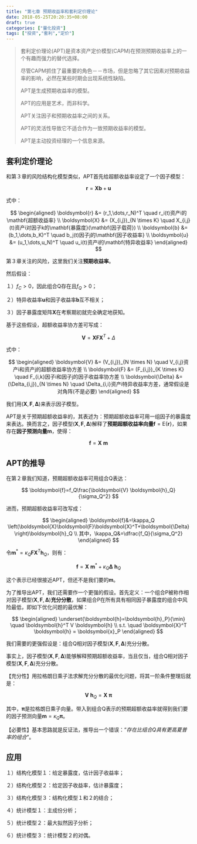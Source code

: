 ```yaml
---
title: "第七章 预期收益率和套利定价理论"
date: 2018-05-25T20:20:35+08:00
draft: true
categories: ["量化投资"]
tags: ["投资","套利","定价"]
---
```



> 套利定价理论\(APT\)是资本资产定价模型\(CAPM\)在预测预期收益率上的一个有趣而强力的替代选择。
>
> 尽管CAPM抓住了最重要的角色－－市场，但是忽略了其它因素对预期收益率的影响，必然在某些时期会出现系统性缺陷。
>
> APT是生成预期收益率的模型。
>
> APT的应用是艺术，而非科学。
>
> APT关注因子和预期收益率之间的关系。
>
> APT的灵活性导致它不适合作为一致预期收益率的模型。
>
> APT是主动投资经理的一个信息来源。

<!--more-->

## 套利定价理论

和第３章的风险结构化模型类似，APT首先给超额收益率设定了一个因子模型：

$$
\boldsymbol{r} = \boldsymbol{X} \boldsymbol{b} + \boldsymbol{u} 
$$

式中： 

$$
\begin{aligned}
\boldsymbol{r} &= (r_1,\dots,r_N)^T \quad r_i(t)资产i的\mathbf{超额收益率} \\
\boldsymbol{X} &= (X_{i,j})_{N \times K} \quad X_{i,j}(t)资产i对因子k的\mathbf{暴露度}(\mathbf{因子载荷}) \\
\boldsymbol{b} &= (b_1,\dots,b_K)^T \quad b_j(t)因子j的\mathbf{因子收益率} \\
\boldsymbol{u} &= (u_1,\dots,u_N)^T \quad u_i(t)资产i的\mathbf{特异收益率}
\end{aligned}
$$

第３章关注的风险，这里我们关注**预期收益率**。

然后假设：

１）$f_C>0$，因此组合Q存在且$f_Q>0$；

２）特异收益率$\boldsymbol{u}$和因子收益率$\boldsymbol{b}$互不相关；

３）因子暴露度矩阵$\boldsymbol{X}$在考察期初就完全确定地获知。

基于这些假设，超额收益率协方差可写成：

$$
 \boldsymbol{V} = \boldsymbol{X} \boldsymbol{F} \boldsymbol{X}^T + \Delta 
$$

式中：

$$
\begin{aligned}
\boldsymbol{V} &= (V_{i,j})_{N \times N} \quad V_{i,j}资产i和资产j的超额收益率协方差 \\
\boldsymbol{F} &= (F_{i,j})_{K \times K} \quad F_{i,k}因子i和因子j的因子收益率协方差 \\
\boldsymbol{\Delta} &= (\Delta_{i,j})_{N \times N} \quad \Delta_{i,i}资产i特异收益率方差，通常假设是对角阵(不是必要)
\end{aligned}
$$

我们用$(\boldsymbol{X},\boldsymbol{F},\boldsymbol{\Delta})$来表示因子模型。

APT是关于预期超额收益率的，其表述为：预期超额收益率可用一组因子的暴露度来表达。换而言之，因子模型$(\boldsymbol{X},\boldsymbol{F},\boldsymbol{\Delta})$解释了**预期超额收益率向量**$\boldsymbol{f}=\mathrm{E}\{\boldsymbol{r}\}$，如果存在**因子预测向量**$\boldsymbol{m}$，使得：

$$
\boldsymbol{f}=\boldsymbol{X}\ \boldsymbol{m}
$$

## APT的推导

在第２章我们知道，预期超额收益率可用组合Q表达：

$$
\boldsymbol{f}=f_Q\frac{\boldsymbol{V} \boldsymbol{h}_Q}{\sigma_Q^2}
$$

进而，预期超额收益率可改写成：

$$
\begin{aligned}
\boldsymbol{f}&=\kappa_Q \left(\boldsymbol{X}\boldsymbol{F}\boldsymbol{X}^T+\boldsymbol{\Delta} \right)\boldsymbol{h}_Q \\
其中，\kappa_Q&=\dfrac{f_Q}{\sigma_Q^2}
\end{aligned}
$$

令$\boldsymbol{m}^*=\kappa_Q \boldsymbol{F}\boldsymbol{X}^T\boldsymbol{h}_Q$，则有：

$$
\boldsymbol{f}=\boldsymbol{X}\ \boldsymbol{m}^*+\kappa_Q \boldsymbol{\Delta}\ \boldsymbol{h}_Q
$$

这个表示已经很接近APT，但还不是我们要的$\boldsymbol{m}$。

为了推导出APT，我们还需要作一个更强的假设。首先定义：一个组合P被称作相对因子模型$(\boldsymbol{X},\boldsymbol{F},\boldsymbol{\Delta})$**充分分散**，如果组合P在所有具有相同因子暴露度的组合中风险最低，即如下优化问题的最优解：

$$
\begin{aligned}
\underset{\boldsymbol{h}=\boldsymbol{h}_P}{\min} \quad \boldsymbol{h}^T V \boldsymbol{h} \\
s.t. \quad \boldsymbol{X}^T \boldsymbol{h} = \boldsymbol{x}_P
\end{aligned}
$$

我们需要的更强假设是：组合Q相对因子模型$(\boldsymbol{X},\boldsymbol{F},\boldsymbol{\Delta})$充分分散。

事实上，因子模型$(\boldsymbol{X},\boldsymbol{F},\boldsymbol{\Delta})$能够解释预期超额收益率，当且仅当，组合Q相对因子模型$(\boldsymbol{X},\boldsymbol{F},\boldsymbol{\Delta})$充分分散。

【充分性】用拉格朗日乘子法求解充分分散的最优化问题，将其一阶条件整理后就是：

$$
\boldsymbol{V}\ \boldsymbol{h}_Q=\boldsymbol{X}\ \boldsymbol{\pi}
$$

其中，$\boldsymbol{\pi}$是拉格朗日乘子向量。带入到组合Q表示的预期超额收益率就得到我们要的因子预测向量$\boldsymbol{m}=\kappa_Q \boldsymbol{\pi}$。

【必要性】基本思路就是反证法，推导出一个错误：“_存在比组合Q具有更高夏普率的组合_”。

## 应用

１）结构化模型１：给定暴露度，估计因子收益率；

２）结构化模型２：给定因子收益率，估计暴露度；

３）结构化模型３：结构化模型１和２的结合；

４）统计模型１：主成份分析；

５）统计模型２：最大拟然因子分析；

６）统计模型３：统计模型２的对偶。

